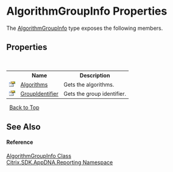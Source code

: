 # AlgorithmGroupInfo Properties
 

The <a href="ac2c0128-6b6f-02aa-605b-bbb4702f26df">AlgorithmGroupInfo</a> type exposes the following members.


## Properties
&nbsp;<table><tr><th></th><th>Name</th><th>Description</th></tr><tr><td>![Public property](media/pubproperty.gif "Public property")</td><td><a href="03861229-d1e6-f04e-a3f8-8cda4c7ce784">Algorithms</a></td><td>
Gets the algorithms.</td></tr><tr><td>![Public property](media/pubproperty.gif "Public property")</td><td><a href="6d42755e-371c-4f98-f111-cbf016f43059">GroupIdentifier</a></td><td>
Gets the group identifier.</td></tr></table>&nbsp;
<a href="#algorithmgroupinfo-properties">Back to Top</a>

## See Also


#### Reference
<a href="ac2c0128-6b6f-02aa-605b-bbb4702f26df">AlgorithmGroupInfo Class</a><br /><a href="5a349796-1e47-290a-6953-6ce2117c7cbc">Citrix.SDK.AppDNA.Reporting Namespace</a><br />